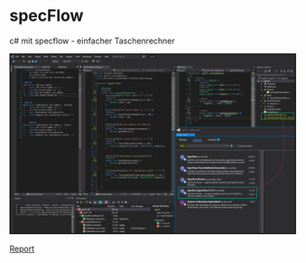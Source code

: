# specFlow
c# mit specflow - einfacher Taschenrechner


<img src="specflow.png" border=2>

<a href="Report_2020-10-31.html">Report</a>
 
